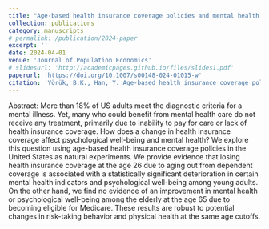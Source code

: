 ```yaml
---
title: "Age-based health insurance coverage policies and mental health  (with Baris K. Yörük)."
collection: publications
category: manuscripts
# permalink: /publication/2024-paper
excerpt: ''
date: 2024-04-01
venue: 'Journal of Population Economics'
# slidesurl: 'http://academicpages.github.io/files/slides1.pdf'
paperurl: 'https://doi.org/10.1007/s00148-024-01015-w'
citation: 'Yörük, B.K., Han, Y. Age-based health insurance coverage policies and mental health. J Popul Econ 37, 42 (2024).'
---
```


Abstract: More than 18% of US adults meet the diagnostic criteria for a mental illness. Yet, many who could benefit from mental health care do not receive any treatment, primarily due to inability to pay for care or lack of health insurance coverage. How does a change in health insurance coverage affect psychological well-being and mental health? We explore this question using age-based health insurance coverage policies in the United States as natural experiments. We provide evidence that losing health insurance coverage at the age 26 due to aging out from dependent coverage is associated with a statistically significant deterioration in certain mental health indicators and psychological well-being among young adults. On the other hand, we find no evidence of an improvement in mental health or psychological well-being among the elderly at the age 65 due to becoming eligible for Medicare. These results are robust to potential changes in risk-taking behavior and physical health at the same age cutoffs.
